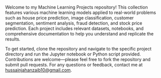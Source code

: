 Welcome to my Machine Learning Projects repository! This collection features various machine learning models applied to real-world problems such as house price prediction, image classification, customer segmentation, sentiment analysis, fraud detection, and stock price prediction. Each project includes relevant datasets, notebooks, and comprehensive documentation to help you understand and replicate the results.

To get started, clone the repository and navigate to the specific project directory and run the Jupyter notebook or Python script provided. Contributions are welcome—please feel free to fork the repository and submit pull requests. For any questions or feedback, contact me at hussainjahanzaib10@gmail.com.
